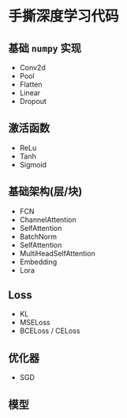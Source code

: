 # 手撕深度学习代码

## 基础 `numpy` 实现
- Conv2d
- Pool
- Flatten
- Linear
- Dropout
## 激活函数
- ReLu
- Tanh
- Sigmoid
##  基础架构(层/块)
- FCN
- ChannelAttention
- SelfAttention
- BatchNorm
- SelfAttention
- MultiHeadSelfAttention
- Embedding
- Lora
## Loss 
- KL
- MSELoss
- BCELoss / CELoss
## 优化器
- SGD
## 模型